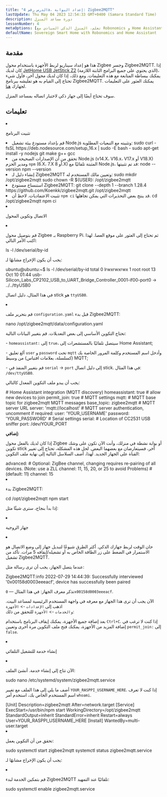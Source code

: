 ```yaml
---
title: "الدرس رقم 4a، إعداد البوابة: Zigbee2MQTT"
lastUpdate: Thu May 04 2023 12:54:33 GMT+0400 (Samara Standard Time)
description: دورة مساعد المنزل
lessonNumber: 4
metaOptions: [تعلم، المنزل الذكي السيادي مع Robonomics و Home Assistant]
defaultName: Sovereign Smart Home with Robonomics and Home Assistant
---
```


## مقدمة

هذا هو إعداد سيناريو لربط الأجهزة باستخدام محول Zigbee وجسر Zigbee2MQTT. إذا كان لديك [JetHome USB JetStick Z2](https://jethome.ru/z2/?sl=en) (الذي يحتوي على جميع البرامج الثابتة اللازمة)، يمكنك ببساطة المتابعة مع هذه التعليمات. ومع ذلك، إذا كان لديك محول آخر، فأول شيء تحتاج إلى القيام به هو تفليشه ببرنامج Zigbee2MQTT. يمكنك العثور على التعليمات لجهازك [هنا](https://www.zigbee2mqtt.io/guide/adapters/).

سوف تحتاج أيضًا إلى جهاز ذكي لاختبار اتصاله بمساعد المنزل.


## تعليمات

<List type="numbers">

<li>

تثبيت البرنامج

<List>

  <li>
    قم بإعداد مستودع بيئة تشغيل Node.js وتثبيته مع التبعيات المطلوبة:
    <LessonCodeWrapper language="bash" codeClass="big-code" noLines>sudo curl -fsSL https://deb.nodesource.com/setup_16.x | sudo -E bash - </LessonCodeWrapper>
    <LessonCodeWrapper language="bash" noLines>sudo apt-get install -y nodejs git make g++ gcc</LessonCodeWrapper>

  </li>

  <li>
    تحقق من أن الإصدارات الصحيحة من Node.js (v14.X، V16.x، V17.x أو V18.X) ومدير الحزم <code class="nowb">npm</code> (6.X، 7.X أو 8.X) المثبتة تلقائيًا مع Node.js، قد تم تثبيتها:
    <LessonCodeWrapper language="bash" noLines>node --version</LessonCodeWrapper>
    <LessonCodeWrapper language="bash" noLines>npm --version</LessonCodeWrapper>
  </li>

  <li>
    إنشاء دليل لـ Zigbee2MQTT وتعيين مالك المستخدم له:
    <LessonCodeWrapper language="bash" noLines>sudo mkdir /opt/zigbee2mqtt</LessonCodeWrapper>
    <LessonCodeWrapper language="bash" noLines>sudo chown -R ${USER}: /opt/zigbee2mqtt</LessonCodeWrapper>
  </li>

  <li>
    استنساخ مستودع Zigbee2MQTT:
    <LessonCodeWrapper language="bash" codeClass="big-code" noLines>
    git clone --depth 1 --branch 1.28.4 https://github.com/Koenkk/zigbee2mqtt.git /opt/zigbee2mqtt
    </LessonCodeWrapper>
  </li>

  <li>
    تثبيت الاعتماديات. لاحظ أن <code>npm ci</code> قد ينتج بعض التحذيرات التي يمكن تجاهلها.
    <LessonCodeWrapper language="bash" noLines>cd /opt/zigbee2mqtt</LessonCodeWrapper>
    <LessonCodeWrapper language="bash" noLines>npm ci</LessonCodeWrapper>
  </li>

</List>
</li>

<li>

الاتصال وتكوين المحول

<List>

<li>

قم بتوصيل محول Zigbee بـ Raspberry Pi. ثم تحتاج إلى العثور على موقع العصا. لهذا اكتب الأمر التالي:

<LessonCodeWrapper language="bash" noLines>
ls -l /dev/serial/by-id
</LessonCodeWrapper>

يجب أن يكون الإخراج مشابهًا لـ:

<LessonCodeWrapper language="bash" codeClass="big-code" noCopyIcon>
ubuntu@ubuntu:~$ ls -l /dev/serial/by-id
total 0
lrwxrwxrwx 1 root root 13 Oct 10 01:44 usb-Silicon_Labs_CP2102_USB_to_UART_Bridge_Controller_0001-if00-port0 -> ../../ttyUSB0
</LessonCodeWrapper>

في هذا المثال، دليل اتصال stick هو <code>ttyUSB0</code>.
</li>

<li>

قم بتحرير ملف <code>configuration.yaml</code> قبل بدء Zigbee2MQTT:

<LessonCodeWrapper language="bash" noLines>
nano /opt/zigbee2mqtt/data/configuration.yaml
</LessonCodeWrapper>

تحتاج التكوين الأساسي إلى بعض التعديلات. قم بتغيير البيانات التالية:

\- <code>homeassistant:</code> إلى <code>true</code>، سيتصل تلقائيًا بالمستشعرات إلى Home Assistant;

\- ألغ تعليق <code>user</code> و <code>password</code> تحت <code>mqtt</code> وأدخل اسم المستخدم وكلمة المرور الخاصة بك (كسلسلة، بعلامات اقتباس) من وسيط MQTT;

\- قم بتغيير المنفذ في <code>serial</code> -> <code>port</code> إلى دليل اتصال stick. في هذا المثال: <code>/dev/ttyUSB0</code>.

يجب أن يبدو ملف التكوين المعدل كالتالي:

<LessonCodeWrapper language="yaml">
# Home Assistant integration (MQTT discovery)
homeassistant: true
# allow new devices to join
permit_join: true
# MQTT settings
mqtt:
  # MQTT base topic for zigbee2mqtt MQTT messages
  base_topic: zigbee2mqtt
  # MQTT server URL
  server: 'mqtt://localhost'
  # MQTT server authentication, uncomment if required:
  user: 'YOUR_USERNAME'
  password: 'YOUR_PASSWORD'
# Serial settings
serial:
  # Location of CC2531 USB sniffer
  port: /dev/YOUR_PORT
</LessonCodeWrapper>


**إضافي:**

إذا كان لديك بالفعل محول Zigbee أو بوابة نشطة في منزلك، وأنت الآن تكون على وشك تكوين stick آخر، فسيتعارضان مع بعضهما البعض. لحل هذه المشكلة، تحتاج إلى تغيير القناة على الجهاز الجديد. لهذا، أضف السلاسل التالية إلى نهاية ملف التكوين:


<LessonCodeWrapper language="yaml" codeClass="big-code">
advanced:
  # Optional: ZigBee channel, changing requires re-pairing of all devices. (Note: use a ZLL channel: 11, 15, 20, or 25 to avoid Problems)
  # (default: 11)
  channel: 15
</LessonCodeWrapper>
</li>

<li>

بدء Zigbee2MQTT:

<LessonCodeWrapper language="bash" noLines>
cd /opt/zigbee2mqtt
</LessonCodeWrapper>

<LessonCodeWrapper language="bash" noLines>
npm start
</LessonCodeWrapper>

إذا بدأ بنجاح، سترى شيئًا مثل:

<LessonImages src="smart-house-course/lesson-4-a-1.jpg" alt="code"/>
</li>
</List>
</li>

<li>

جهاز الزوجية

<List>

<li>

حان الوقت لربط جهازك الذكي. أكثر الطرق شيوعًا لتبديل جهاز إلى وضع الاتصال هو الاستمرار في الضغط على زر الطاقة الخاص به أو تشغيله/إيقافه 5 مرات. تأكد من تشغيل Zigbee2MQTT.

<LessonImages src="smart-house-course/lesson-4-a-4.gif" alt="code" imageClasses="mb"/>

عندما يتصل الجهاز، يجب أن ترى رسالة مثل:

<LessonCodeWrapper language="bash" codeClass="big-code" noLines>
Zigbee2MQTT:info  2022-07-29 14:44:39: Successfully interviewed '0x00158d0003eeeacf', device has successfully been paired
</LessonCodeWrapper>

تذكر معرف الجهاز: في هذا المثال — <code>0x00158d0003eeeacf</code>.

الآن يجب أن ترى هذا الجهاز مع معرفه في واجهة المستخدم الرئيسية لمساعد البيت. اذهب إلى <code>الإعدادات</code> -> <code>الأجهزة والخدمات</code> -> <code>الأجهزة</code> للتحقق من ذلك:

<LessonImages src="smart-house-course/lesson-4-a-2.jpg" alt="code" imageClasses="mb"/>

بعد إضافة جميع الأجهزة، يمكنك إيقاف البرنامج باستخدام <code>Ctrl+C</code>. إذا كنت لا ترغب في إضافة المزيد من الأجهزة، يمكنك فتح ملف التكوين مرة أخرى وتعيين <code>permit_join:</code> إلى <code>false</code>.
</li>

</List>
</li>

<li>

إنشاء خدمة للتشغيل التلقائي

<List>

<li>

الآن تتاج إلى إنشاء خدمة. أنشئ الملف:

<LessonCodeWrapper language="bash" noLines>
sudo nano /etc/systemd/system/zigbee2mqtt.service
</LessonCodeWrapper>

أضف ما يلي إلى هذا الملف مع تغيير <code>YOUR_RASPPI_USERNAME_HERE</code>. إذا كنت لا تعرف اسم المستخدم الخاص بك، استخدم أمر <code>whoami</code>.

<LessonCodeWrapper language="bash">
[Unit]
Description=zigbee2mqtt
After=network.target 
[Service]
ExecStart=/usr/bin/npm start
WorkingDirectory=/opt/zigbee2mqtt
StandardOutput=inherit
StandardError=inherit
Restart=always
User=YOUR_RASPPI_USERNAME_HERE
[Install]
WantedBy=multi-user.target
</LessonCodeWrapper>
</li>

<li>

تحقق من أن التكوين يعمل:

<LessonCodeWrapper language="bash" noLines>
sudo systemctl start zigbee2mqtt
</LessonCodeWrapper>

<LessonCodeWrapper language="bash" noLines>
systemctl status zigbee2mqtt.service
</LessonCodeWrapper>

يجب أن يكون الإخراج مشابهًا لـ:

<LessonImages src="smart-house-course/lesson-4-a-3.jpg" alt="code" imageClasses="mb"/>
</li>

<li>

قم بتمكين الخدمة لبدء Zigbee2MQTT تلقائيًا عند التمهيد:

<LessonCodeWrapper language="bash" noLines>
sudo systemctl enable zigbee2mqtt.service
</LessonCodeWrapper>

</li>
</List>
</li>
</List>